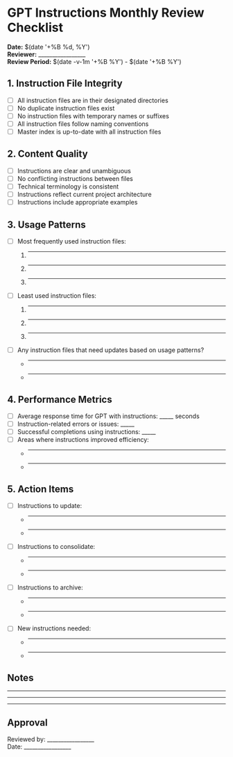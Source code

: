 # GPT Instructions Monthly Review Checklist

**Date:** $(date '+%B %d, %Y')  
**Reviewer:** _________________  
**Review Period:** $(date -v-1m '+%B %Y') - $(date '+%B %Y')

## 1. Instruction File Integrity

- [ ] All instruction files are in their designated directories
- [ ] No duplicate instruction files exist
- [ ] No instruction files with temporary names or suffixes
- [ ] All instruction files follow naming conventions
- [ ] Master index is up-to-date with all instruction files

## 2. Content Quality

- [ ] Instructions are clear and unambiguous
- [ ] No conflicting instructions between files
- [ ] Technical terminology is consistent
- [ ] Instructions reflect current project architecture
- [ ] Instructions include appropriate examples

## 3. Usage Patterns

- [ ] Most frequently used instruction files:
  1. _________________
  2. _________________
  3. _________________

- [ ] Least used instruction files:
  1. _________________
  2. _________________
  3. _________________

- [ ] Any instruction files that need updates based on usage patterns?
  - _________________
  - _________________

## 4. Performance Metrics

- [ ] Average response time for GPT with instructions: _____ seconds
- [ ] Instruction-related errors or issues: _____
- [ ] Successful completions using instructions: _____
- [ ] Areas where instructions improved efficiency:
  - _________________
  - _________________

## 5. Action Items

- [ ] Instructions to update:
  - _________________
  - _________________

- [ ] Instructions to consolidate:
  - _________________
  - _________________

- [ ] Instructions to archive:
  - _________________
  - _________________

- [ ] New instructions needed:
  - _________________
  - _________________

## Notes

_________________
_________________
_________________

## Approval

Reviewed by: _________________  
Date: _________________